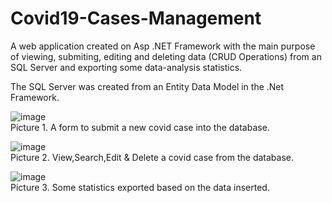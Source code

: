 # Covid19-Cases-Management

A web application created on Asp .NET Framework with the main purpose of viewing, submiting, editing and deleting data (CRUD Operations) from an SQL Server and exporting some data-analysis statistics.

The SQL Server was created from an Entity Data Model in the .Net Framework.

![image](https://user-images.githubusercontent.com/52785685/109537323-6a928580-7ac7-11eb-85a5-46814dc95872.png) <br>
Picture 1. A form to submit a new covid case into the database.

![image](https://user-images.githubusercontent.com/52785685/109537634-c78e3b80-7ac7-11eb-9cd8-3df249123744.png) <br>
Picture 2. View,Search,Edit & Delete a covid case from the database.

![image](https://user-images.githubusercontent.com/52785685/109537765-f4dae980-7ac7-11eb-9684-2c329076c209.png) <br>
Picture 3. Some statistics exported based on the data inserted.
